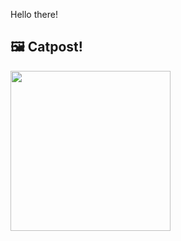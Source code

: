 Hello there!



## 🖼️ Catpost!

<sub>
    <img src="https://cdn2.thecatapi.com/images/MTk5NTM1NQ.jpg" height="256">
</sub>

